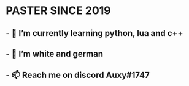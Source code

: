 # PASTER SINCE 2019

## - 🌱 I’m currently learning python, lua and c++
## - 💞️ I’m white and german
## - 📫 Reach me on discord Auxy#1747



<!---
Auxkabel1337/Auxkabel1337 is a ✨ special ✨ repository because its `README.md` (this file) appears on your GitHub profile.
You can click the Preview link to take a look at your changes.
--->
